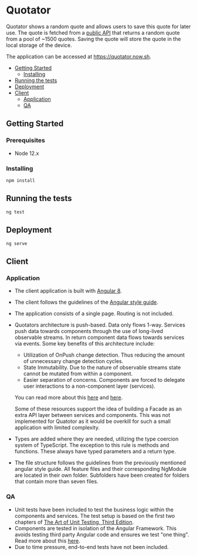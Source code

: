 # Quotator

Quotator shows a random quote and allows users to save this quote for later use. The quote is fetched from a [public API](https://api.quotable.io/random) that returns a random quote from a pool of ~1500 quotes. Saving the quote will store the quote in the local storage of the device.

The application can be accessed at https://quotator.now.sh.



- [Getting Started](#getting-started)
  - [Installing](#installing)
- [Running the tests](#running-the-tests)
- [Deployment](#deployment)
- [Client](#client)
  - [Application](#application)
  - [QA](#QA)

## Getting Started

### Prerequisites

- Node 12.x

### Installing

```
npm install
```

## Running the tests

```
ng test
```

## Deployment

```
ng serve
```

## Client

### Application

- The client application is built with [Angular 8](https://angular.io). 

- The client follows the guidelines of the [Angular style guide](https://angular.io/guide/styleguide).

- The application consists of a single page. Routing is not included.

- Quotators architecture is push-based. Data only flows 1-way. Services push data towards components through the use of long-lived observable streams. In return component data flows towards services via events. Some key benefits of this architecture include:

  - Utilization of OnPush change detection. Thus reducing the amount of unnecessary change detection cycles.
  - State Immutability. Due to the nature of observable streams state cannot be mutated from within a component.
  - Easier separation of concerns. Components are forced to delegate user interactions to a non-component layer (services).

  You can read more about this [here](https://medium.com/@thomasburlesonIA/push-based-architectures-with-rxjs-81b327d7c32d) and [here](https://angular-academy.com/angular-architecture-best-practices/). 

  Some of these resources support the idea of building a Facade as an extra API layer between services and components. This was not implemented for Quatotor as it would be overkill for such a small application with limited complexity.

- Types are added where they are needed, utilizing the type coercion system of TypeScript. The exception to this rule is methods and functions. These always have typed parameters and a return type.

- The file structure follows the guidelines from the previously mentioned angular style guide. All feature files and their corresponding NgModule are located in their own folder. Subfolders have been created for folders that contain more than seven files.

### QA

- Unit tests have been included to test the business logic within the components and services. The test setup is based on the first two chapters of [The Art of Unit Testing, Third Edition](https://www.manning.com/books/the-art-of-unit-testing-third-edition).
- Components are tested in isolation of the Angular Framework. This avoids testing third party Angular code and ensures we test "one thing".  Read more about this [here](https://medium.com/@marko.bjelac/unit-testing-angular-testbed-considered-harmful-7e2bb8f32586).
- Due to time pressure, end-to-end tests have not been included.
